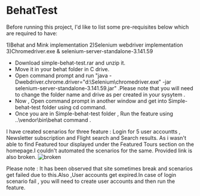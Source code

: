 # BehatTest

Before running this project, I'd like to list some pre-requisites below which are required to have:

1)Behat and Mink implementation
2)Selenium webdriver implementation
3)Chromedriver.exe & selenium-server-standalone-3.141.59 

* Download simple-behat-test.rar and unzip it. 
* Move it in your behat folder in C drive.
* Open command prompt and run "java -Dwebdriver.chrome.driver="d:\Selenium\chromedriver.exe" -jar selenium-server-standalone-3.141.59.jar" .Please note that you will need to change the folder name and drive as per created in your sysytem . 
* Now , Open command prompt in another window and get into Simple-behat-test folder using cd command.
* Once you are in Simple-behat-test folder , Run the feature using ..\vendor\bin\behat command .



I have created scenarios for three feature : Login for 5 user accountts ,  Newsletter subscription and Flight search and Search results.
As i wasn't able to find Featured tour displayed under the Featured Tours section on the homepage.I couldn't automated the scenarios for the same. Provided link is also broken.
![broken](https://user-images.githubusercontent.com/35330885/75548325-07ed5080-5a53-11ea-8927-2190e9f59ef7.png)




Please note : It has been observed that site sometimes break and scenarios get failed due to this.Also ,User accounts get expired.In case of login scenario fail , you will need to create user accounts and then run the feature.





